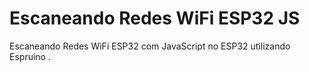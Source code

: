# Escaneando Redes WiFi ESP32 JS
 Escaneando Redes WiFi ESP32 com JavaScript no ESP32 utilizando Espruino .
